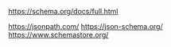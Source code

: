 https://schema.org/docs/full.html


https://jsonpath.com/
https://json-schema.org/
https://www.schemastore.org/